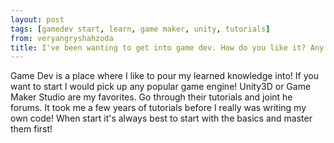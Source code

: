```yaml
---
layout: post
tags: [gamedev start, learn, game maker, unity, tutorials]
from: veryangryshahzoda
title: I've been wanting to get into game dev. How do you like it? Any Pointers?
---
```

Game Dev is a place where I like to pour my learned knowledge into! If you want to start I would pick up any popular game engine! Unity3D or Game Maker Studio are my favorites. Go through their tutorials and joint he forums. It took me a few years of tutorials before I really was writing my own code! When start it's always best to start with the basics and master them first!
